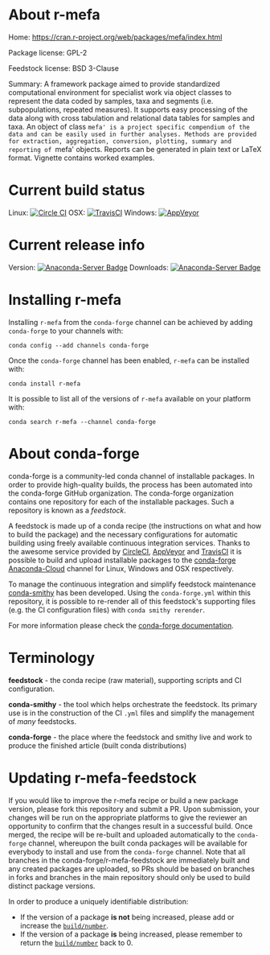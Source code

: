 About r-mefa
============

Home: https://cran.r-project.org/web/packages/mefa/index.html

Package license: GPL-2

Feedstock license: BSD 3-Clause

Summary: A framework package aimed to provide standardized computational environment for specialist work via object classes to represent the data coded by samples, taxa and segments (i.e. subpopulations, repeated measures). It supports easy processing of the data along with cross tabulation and relational data tables for samples and taxa. An object of class `mefa' is a project specific compendium of the data and can be easily used in further analyses. Methods are provided for extraction, aggregation, conversion, plotting, summary and reporting of `mefa' objects. Reports can be generated in plain text or LaTeX format. Vignette contains worked examples.



Current build status
====================

Linux: [![Circle CI](https://circleci.com/gh/conda-forge/r-mefa-feedstock.svg?style=shield)](https://circleci.com/gh/conda-forge/r-mefa-feedstock)
OSX: [![TravisCI](https://travis-ci.org/conda-forge/r-mefa-feedstock.svg?branch=master)](https://travis-ci.org/conda-forge/r-mefa-feedstock)
Windows: [![AppVeyor](https://ci.appveyor.com/api/projects/status/github/conda-forge/r-mefa-feedstock?svg=True)](https://ci.appveyor.com/project/conda-forge/r-mefa-feedstock/branch/master)

Current release info
====================
Version: [![Anaconda-Server Badge](https://anaconda.org/conda-forge/r-mefa/badges/version.svg)](https://anaconda.org/conda-forge/r-mefa)
Downloads: [![Anaconda-Server Badge](https://anaconda.org/conda-forge/r-mefa/badges/downloads.svg)](https://anaconda.org/conda-forge/r-mefa)

Installing r-mefa
=================

Installing `r-mefa` from the `conda-forge` channel can be achieved by adding `conda-forge` to your channels with:

```
conda config --add channels conda-forge
```

Once the `conda-forge` channel has been enabled, `r-mefa` can be installed with:

```
conda install r-mefa
```

It is possible to list all of the versions of `r-mefa` available on your platform with:

```
conda search r-mefa --channel conda-forge
```


About conda-forge
=================

conda-forge is a community-led conda channel of installable packages.
In order to provide high-quality builds, the process has been automated into the
conda-forge GitHub organization. The conda-forge organization contains one repository
for each of the installable packages. Such a repository is known as a *feedstock*.

A feedstock is made up of a conda recipe (the instructions on what and how to build
the package) and the necessary configurations for automatic building using freely
available continuous integration services. Thanks to the awesome service provided by
[CircleCI](https://circleci.com/), [AppVeyor](http://www.appveyor.com/)
and [TravisCI](https://travis-ci.org/) it is possible to build and upload installable
packages to the [conda-forge](https://anaconda.org/conda-forge)
[Anaconda-Cloud](http://docs.anaconda.org/) channel for Linux, Windows and OSX respectively.

To manage the continuous integration and simplify feedstock maintenance
[conda-smithy](http://github.com/conda-forge/conda-smithy) has been developed.
Using the ``conda-forge.yml`` within this repository, it is possible to re-render all of
this feedstock's supporting files (e.g. the CI configuration files) with ``conda smithy rerender``.

For more information please check the [conda-forge documentation](https://conda-forge.org/docs/).

Terminology
===========

**feedstock** - the conda recipe (raw material), supporting scripts and CI configuration.

**conda-smithy** - the tool which helps orchestrate the feedstock.
                   Its primary use is in the construction of the CI ``.yml`` files
                   and simplify the management of *many* feedstocks.

**conda-forge** - the place where the feedstock and smithy live and work to
                  produce the finished article (built conda distributions)


Updating r-mefa-feedstock
=========================

If you would like to improve the r-mefa recipe or build a new
package version, please fork this repository and submit a PR. Upon submission,
your changes will be run on the appropriate platforms to give the reviewer an
opportunity to confirm that the changes result in a successful build. Once
merged, the recipe will be re-built and uploaded automatically to the
`conda-forge` channel, whereupon the built conda packages will be available for
everybody to install and use from the `conda-forge` channel.
Note that all branches in the conda-forge/r-mefa-feedstock are
immediately built and any created packages are uploaded, so PRs should be based
on branches in forks and branches in the main repository should only be used to
build distinct package versions.

In order to produce a uniquely identifiable distribution:
 * If the version of a package **is not** being increased, please add or increase
   the [``build/number``](http://conda.pydata.org/docs/building/meta-yaml.html#build-number-and-string).
 * If the version of a package **is** being increased, please remember to return
   the [``build/number``](http://conda.pydata.org/docs/building/meta-yaml.html#build-number-and-string)
   back to 0.
